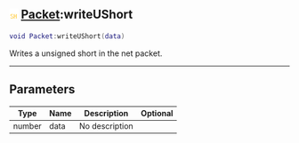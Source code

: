 ## ![shared](../../.gitbook/assets/shared.png) [Packet](./readme/packet.md):writeUShort

```lua
void Packet:writeUShort(data)
```

Writes a unsigned short in the net packet.

------
## Parameters

| Type   | Name | Description | Optional |
| ------ | ---- | ----------- | -------: |
| number | data | No description |  |

